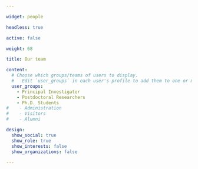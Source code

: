```yaml
---

widget: people

headless: true

active: false

weight: 68

title: Our team 

content:
  # Choose which groups/teams of users to display.
  #   Edit `user_groups` in each user's profile to add them to one or more of these groups.
  user_groups:
    - Principal Investigator
    - Postdoctoral Researchers
    - Ph.D. Students
#    - Administration
#    - Visitors
#    - Alumni

design:
  show_social: true
  show_role: true
  show_interests: false
  show_organizations: false

---
```

